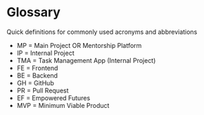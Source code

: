 # Glossary

Quick definitions for commonly used acronyms and abbreviations

- MP = Main Project OR Mentorship Platform
- IP = Internal Project
- TMA = Task Management App (Internal Project)
- FE = Frontend
- BE = Backend
- GH = GitHub
- PR = Pull Request
- EF = Empowered Futures
- MVP = Minimum Viable Product
